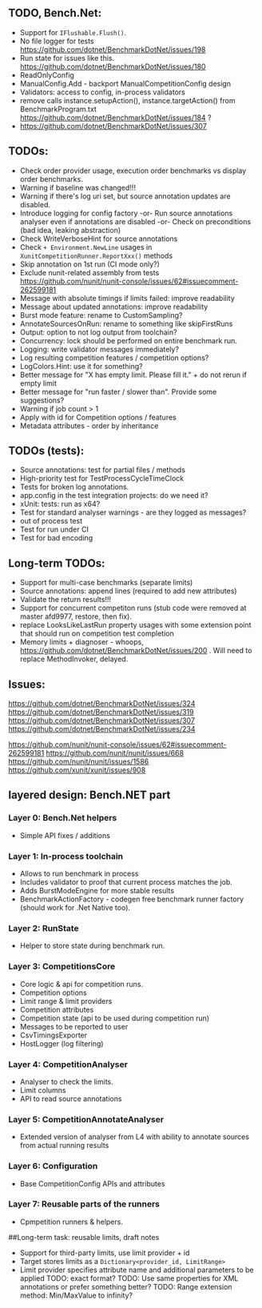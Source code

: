 ﻿## TODO, Bench.Net:
 * Support for `IFlushable.Flush()`.
 * No file logger for tests https://github.com/dotnet/BenchmarkDotNet/issues/198
 * Run state for issues like this. https://github.com/dotnet/BenchmarkDotNet/issues/180
 * ReadOnlyConfig
 * ManualConfig.Add - backport ManualCompetitionConfig design
 * Validators: access to config, in-process validators
 * remove calls instance.setupAction(), instance.targetAction() from BenchmarkProgram.txt
   https://github.com/dotnet/BenchmarkDotNet/issues/184 ?
 * https://github.com/dotnet/BenchmarkDotNet/issues/307

## TODOs:
 * Check order provider usage, execution order benchmarks vs display order benchmarks.
 * Warning if baseline was changed!!!
 * Warning if there's log uri set, but source annotation updates are disabled.
 * Introduce logging for config factory
   -or-
   Run source annotations analyser even if annotations are disabled
   -or-
   Check on preconditions (bad idea, leaking abstraction)
 * Check WriteVerboseHint for source annotations
 * Check `+ Environment.NewLine` usages in `XunitCompetitionRunner.ReportXxx()` methods
 * Skip annotation on 1st run (CI mode only?)
 * Exclude nunit-related assembly from tests
   https://github.com/nunit/nunit-console/issues/62#issuecomment-262599181
 * Message with absolute timings if limits failed: improve readability
 * Message about updated annotations: improve readability
 * Burst mode feature: rename to CustomSampling?
 * AnnotateSourcesOnRun: rename to something like skipFirstRuns
 * Output: option to not log output from toolchain?
 * Concurrency: lock should be performed on entire benchmark run.
 * Logging: write validator messages immediately?
 * Log resulting competition features / competition options?
 * LogColors.Hint: use it for something?
 * Better message for "X has empty limit. Please fill it." + do not rerun if empty limit
 * Better message for "run faster / slower than". Provide some suggestions?
 * Warning if job count > 1
 * Apply with id for Competition options / features
 * Metadata attributes - order by inheritance

## TODOs (tests):
 * Source annotations: test for partial files / methods
 * High-priority test for TestProcessCycleTimeClock
 * Tests for broken log annotations.
 * app.config in the test integration projects: do we need it?
 * xUnit: tests: run as x64?
 * Test for standard analyser warnings - are they logged as messages?
 * out of process test
 * Test for run under CI
  * Test for bad encoding

## Long-term TODOs:
 * Support for multi-case benchmarks (separate limits)
 * Source annotations: append lines (required to add new attributes)
 * Validate the return results!!!
 * Support for concurrent competiton runs (stub code were removed at master afd9977, restore, then fix).
 * replace LooksLikeLastRun property usages with some extension point that should run on competition test completion
 * Memory limits + diagnoser - whoops, https://github.com/dotnet/BenchmarkDotNet/issues/200 . Will need to replace MethodInvoker, delayed.

## Issues:
https://github.com/dotnet/BenchmarkDotNet/issues/324
https://github.com/dotnet/BenchmarkDotNet/issues/319
https://github.com/dotnet/BenchmarkDotNet/issues/307
https://github.com/dotnet/BenchmarkDotNet/issues/234

https://github.com/nunit/nunit-console/issues/62#issuecomment-262599181
https://github.com/nunit/nunit/issues/668
https://github.com/nunit/nunit/issues/1586
https://github.com/xunit/xunit/issues/908

## layered design: Bench.NET part

### Layer 0: Bench.Net helpers
 * Simple API fixes / additions

### Layer 1: In-process toolchain
 * Allows to run benchmark in process
 * Includes validator to proof that current process matches the job.
 * Adds BurstModeEngine for more stable results
 * BenchmarkActionFactory - codegen free benchmark runner factory (should work for .Net Native too).

### Layer 2: RunState
 * Helper to store state during benchmark run.

### Layer 3: CompetitionsCore
 * Core logic & api for competition runs.
 * Competition options
 * Limit range & limit providers
 * Competition attributes
 * Competition state (api to be used during competition run)
 * Messages to be reported to user
 * CsvTimingsExporter
 * HostLogger (log filtering)

### Layer 4: CompetitionAnalyser
 * Analyser to check the limits.
 * Limit columns
 * API to read source annotations

### Layer 5: CompetitionAnnotateAnalyser
 * Extended version of analyser from L4 with ability to annotate sources from actual running results

### Layer 6: Configuration
 * Base CompetitionConfig APIs and attributes

### Layer 7: Reusable parts of the runners
 * Cpmpetition runners & helpers.


##Long-term task: reusable limits, draft notes
* Support for third-party limits, use limit provider + id
* Target stores limits as a `Dictionary<provider_id, LimitRange>`
* Limit provider specifies attribute name and additional parameters to be applied
  TODO: exact format?
  TODO: Use same properties for XML annotations or prefer something better?
  TODO: Range extension method: Min/MaxValue to infinity?